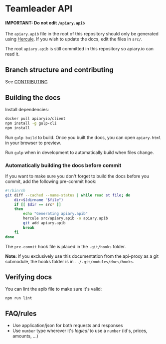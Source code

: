 # Teamleader API

#### IMPORTANT: Do not edit `/apiary.apib`

The `apiary.apib` file in the root of this repository should only be generated using [Hercule](https://github.com/jamesramsay/hercule). If you wish to update the docs, edit the files in `src/`.

The root `apiary.apib` is still committed in this repository so apiary.io can read it.

## Branch structure and contributing

See [CONTRIBUTING](CONTRIBUTING.md)


## Building the docs

Install dependencies:

```bash
docker pull apiaryio/client
npm install -g gulp-cli
npm install
```

Run `gulp build` to build. Once you built the docs, you can open `apiary.html` in your browser to preview.

Run `gulp` when in development to automatically build when files change.


### Automatically building the docs before commit

If you want to make sure you don't forget to build the docs before you commit, add the following pre-commit hook:

```bash
#!/bin/sh
git diff --cached --name-status | while read st file; do
	dir=$(dirname "$file")
	if [[ $dir == src* ]]
	then
		echo "Generating apiary.apib"
		hercule src/apiary.apib -o apiary.apib
		git add apiary.apib
		break
	fi
done
```

The `pre-commit` hook file is placed in the `.git/hooks` folder.

**Note:** If you exclusively use this documentation from the api-proxy as a git submodule, the hooks folder is in `../.git/modules/docs/hooks`.

## Verifying docs

You can lint the apib file to make sure it's valid:

```shell
npm run lint
```

## FAQ/rules

- Use application/json for both requests and responses
- Use `number` type wherever it's *logical* to use a `number` (id's, prices, amounts, ...)
